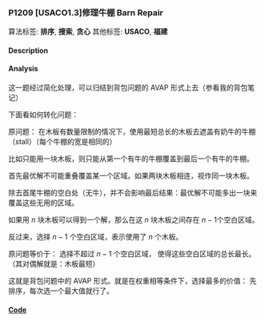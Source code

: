 
### P1209 [USACO1.3]修理牛棚 Barn Repair

算法标签: **排序**, **搜索**, **贪心**
其他标签: **USACO**, **福建**

#### Description


#### Analysis

这一题经过简化处理，可以归结到背包问题的 AVAP 形式上去（参看我的背包笔记）

下面看如何转化问题：

原问题： 在木板有数量限制的情况下，使用最短总长的木板去遮盖有奶牛的牛棚（stall）（每个牛棚的宽是相同的）

比如只能用一块木板，则只能从第一个有牛的牛棚覆盖到最后一个有牛的牛棚。

首先最优解不可能重叠覆盖某一个区域。如果两块木板相连，视作同一块木板。

除去首尾牛棚的空白处（无牛），并不会影响最后结果：最优解不可能多出一块来覆盖这些无用的区域。

如果用 $n$ 块木板可以得到一个解，那么在这 $n$ 块木板之间存在 $n-1$个空白区域。

反过来，选择 $n-1$ 个空白区域，表示使用了 $n$ 个木板。

原问题等价于： 选择不超过 $n-1$ 个空白区域， 使得这些空白区域的总长最长。（其对偶解就是：木板最短）

这就是背包问题中的 AVAP 形式。就是在权重相等条件下，选择最多的价值： 先排序，每次选一个最大值就行了。


#### [Code](../../cpp/12/p1209.cpp)


